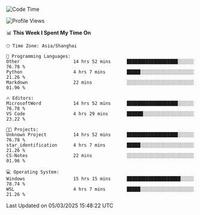 <!--START_SECTION:waka-->
![Code Time](http://img.shields.io/badge/Code%20Time-2%2C354%20hrs%2059%20mins-blue)

![Profile Views](http://img.shields.io/badge/Profile%20Views-0-blue)

📊 **This Week I Spent My Time On** 

```text
🕑︎ Time Zone: Asia/Shanghai

💬 Programming Languages: 
Other                    14 hrs 52 mins      ███████████████████░░░░░░   76.78 % 
Python                   4 hrs 7 mins        █████░░░░░░░░░░░░░░░░░░░░   21.26 % 
Markdown                 22 mins             ░░░░░░░░░░░░░░░░░░░░░░░░░   01.96 % 

🔥 Editors: 
MicrosoftWord            14 hrs 52 mins      ███████████████████░░░░░░   76.78 % 
VS Code                  4 hrs 29 mins       ██████░░░░░░░░░░░░░░░░░░░   23.22 % 

🐱‍💻 Projects: 
Unknown Project          14 hrs 52 mins      ███████████████████░░░░░░   76.78 % 
star_identification      4 hrs 7 mins        █████░░░░░░░░░░░░░░░░░░░░   21.26 % 
CS-Notes                 22 mins             ░░░░░░░░░░░░░░░░░░░░░░░░░   01.96 % 

💻 Operating System: 
Windows                  15 hrs 15 mins      ████████████████████░░░░░   78.74 % 
WSL                      4 hrs 7 mins        █████░░░░░░░░░░░░░░░░░░░░   21.26 % 
```


 Last Updated on 05/03/2025 15:48:22 UTC
<!--END_SECTION:waka-->